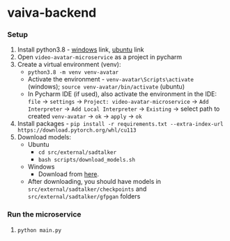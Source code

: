 # vaiva-backend


### Setup
1. Install python3.8 - [windows](https://www.python.org/downloads/release/python-3110/) link, [ubuntu](https://www.makeuseof.com/install-python-ubuntu/)  link
2. Open `video-avatar-microservice` as a project in pycharm
3. Create a virtual environment (venv):
   * `python3.8 -m venv venv-avatar`
   * Activate the environment - `venv-avatar\Scripts\activate` (windows); `source venv-avatar/bin/activate` (ubuntu)
   * In Pycharm IDE (if used), also activate the environment in the IDE: `file` -> `settings` -> `Project: video-avatar-microservice` -> `Add Interpreter` -> `Add Local Interpreter` -> `Existing` -> select path to created `venv-avatar` -> `ok` -> `apply` -> `ok`
4. Install packages - `pip install -r requirements.txt --extra-index-url https://download.pytorch.org/whl/cu113`
5. Download models:
   * Ubuntu
      * `cd src/external/sadtalker`
      * `bash scripts/download_models.sh`
   * Windows
     * Download from [here](https://github.com/OpenTalker/SadTalker?tab=readme-ov-file#pre-trained-models).
   * After downloading, you should have models in `src/external/sadtalker/checkpoints` and `src/external/sadtalker/gfpgan` folders


### Run the microservice
1. `python main.py`
